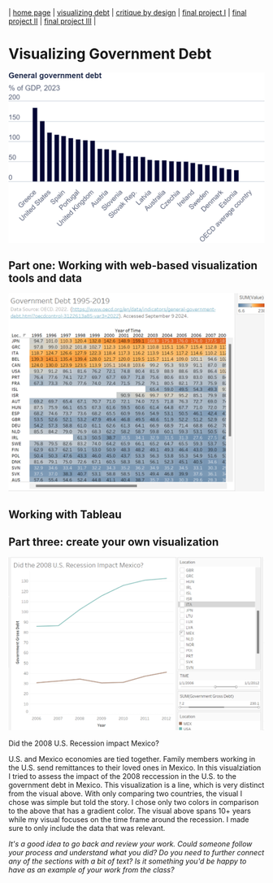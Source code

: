 | [home page](https://cmustudent.github.io/tswd-portfolio-templates/) | [visualizing debt](visualizing-government-debt) | [critique by design](critique-by-design) | [final project I](final-project-part-one) | [final project II](final-project-part-two) | [final project III](final-project-part-three) |

# Visualizing Government Debt 


![General Government Debt 2023](GGD.jpg)



## Part one: Working with web-based visualization tools and data

![General Debt Visualization](workingwithtablaeu.png)

## Working with Tableau


## Part three: create your own visualization
![General Debt Visualization](Comparison.png)



Did the 2008 U.S. Recession impact Mexico? 

U.S. and Mexico economies are tied together. Family members working in the U.S. send remittances to their loved ones in Mexico. 
In this visualziation I tried to assess the impact of the 2008 reccession in the U.S. to the government debt in Mexico. 
This visualization is a line, which is very distinct from the visual above. With only comparing two countries, the visual I chose was simple but told the story. I chose only two colors in comparison to the above that has a gradient color. The visual above spans 10+ years while my visual focuses on the time frame around the recession. I made sure to only include the data that was relevant. 



_It's a good idea to go back and review your work.  Could someone follow your process and understand what you did?  Do you need to further connect any of the sections with a bit of text?  Is it something you'd be happy to have as an example of your work from the class?_



